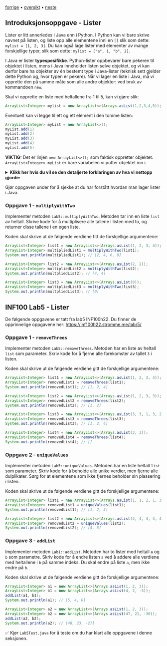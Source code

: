 [forrige](03-loops.md) • [oversikt](../README.md) • [neste](07-twodimentionallists.md)

## Introduksjonsoppgave - Lister
Lister er litt annerledes i Java enn i Python. I Python kan vi bare skrive navnet på listen, og liste opp alle elementene inni en `[]` slik som dette: `mylist = [1, 2, 3]`. Du kan også lage lister med elementer av mange forskjellige typer, slik som dette: `mylist = ["a", 1, "b", 2]`.

I Java er lister **typespesifikke**. Python-lister oppbevarer bare pekeren til objektet i listen, mens i Java inneholder listen selve objektet, og vi kan derfor bare ha objekter av én bestemt type i Java-lister (teknisk sett gjelder dette Python og, hvor typen er pekere). Når vi lager en liste i Java, må vi opprette den på samme måte som alle andre objekter:
ved bruk av kommandoen `new`.

Skal vi opprette en liste med heltallene fra 1 til 5, kan vi gjøre slik:
```java
ArrayList<Integer> mylist = new ArrayList<>(Arrays.asList(1,2,3,4,5));
```

Eventuelt kan vi legge til ett og ett element i den tomme listen:
```java
ArrayList<Integer> myList = new ArrayList<>();
myList.add(1)
myList.add(2)
myList.add(3)
myList.add(4)
myList.add(5)
```

**VIKTIG:** Det er linjen `new ArrayList<>();` som faktisk oppretter objektet. `ArrayList<Integer> myList` er bare variabelen vi putter objektet inn i.

<details><summary><b>Klikk her hvis du vil se den detaljerte forklaringen av hva vi nettopp gjorde:</b></summary>

1. Først lager vi en variabel `mylist` av typen `ArrayList<Integer>`, hvor innholdet i `<>` spesifiserer typen som listen inneholder, i dette tilfellet `Integer`. 
2. Deretter setter vi denne variabelen lik det nye objektet vi oppretter med `new`. Dette objektet er av typen `ArrayList<>`. Her står `<>` tom, fordi variabelen `myList`ikke kan ha en liste med noe annet innhold enn `Integer` når vi har spesifisert dette i steg 1. Da trenger vi ikke spesifisere mer, programmet skjønner hva det skal gjøre av seg selv.
3. Videre kan vi velge å gi et **argument** til metoden `new ArrayList<>()`. Dette er nemlig en metode kalt en **konstruktør** som oppretter nye objekter.
4. I det første eksempelet vårt oppretter vi en liste med tallene våre ved å kalle den **statiske** metoden `asList` fra klassen `Arrays`.
5. I det andre eksempelet velger vi å legge til ett og ett element ved å bruke metoden `add()` **på** objektet `myList`. Dette gjøres ved å sette `.` mellom objektnavnet og metodenavnet.
</details>

Gjør oppgaven under for å sjekke at du har forstått hvordan man lager lister i Java.

### Oppgave 1 - `multiplyWithTwo`
Implementer metoden `Lab5::multiplyWithTwo`. Metoden tar inn en liste `list` av heltall. Skrive kode for å multiplisere alle tallene i listen med to, og returner disse tallene i en egen liste.

Koden skal skrive ut de følgende verdiene fitt de forskjellige argumentene:
```java
ArrayList<Integer> list1 = new ArrayList<>(Arrays.asList(1, 2, 3, 4));
ArrayList<Integer> multipliedList1 = multiplyWithTwo(list1);
System.out.println(multipliedList1); // [2, 4, 6, 8]

ArrayList<Integer> list2 = new ArrayList<>(Arrays.asList(2, 2));
ArrayList<Integer> multipliedList2 = multiplyWithTwo(list2);
System.out.println(multpliedList2); // [4, 4]

ArrayList<Integer> list3 = new ArrayList<>(Arrays.asList(0));
ArrayList<Integer> multipliedList3 = multiplyWithTwo(list3);
System.out.println(multpliedList3); // [0]
```

## INF100 Lab5 - Lister
De følgende oppgavene er tatt fra lab5 INF100h22. Du finner de opprinnelige oppgavene her:
https://inf100h22.stromme.me/lab/5/


### Oppgave 1 - `removeThrees`
Implementer metoden `Lab5::removeThrees`. Metoden har en liste av heltall `list` som parameter. Skriv kode for å fjerne alle forekomster av tallet `3` i listen.

Koden skal skrive ut de følgende verdiene gitt de forskjellige argumentene:
```java
ArrayList<Integer> list1 = new ArrayList<>(Arrays.asList(1, 2, 3, 4));
ArrayList<Integer> removedList1 = removeThrees(list1);
System.out.println(removedList1); // [1, 2, 4]

ArrayList<Integer> list2 = new ArrayList<>(Arrays.asList(1, 2, 3, 3));
ArrayList<Integer> removedList2 = removeThrees(list2);
System.out.println(removedList2); // [1, 2]

ArrayList<Integer> list3 = new ArrayList<>(Arrays.asList(3, 3, 1, 3, 2, 4, 3, 3, 3));
ArrayList<Integer> removedList3 = removeThrees(list3);
System.out.println(removedList3); // [1, 2, 4]

ArrayList<Integer> list4 = new ArrayList<>(Arrays.asList(3, 3));
ArrayList<Integer> removedList4 = removeThrees(list4);
System.out.println(removedList4); // []
```

### Oppgave 2 - `uniqueValues`
Implementer metoden `Lab5::uniqueValues`. Metoden har en liste heltall `list` som parameter. Skriv kode for å beholde alle unike verdier, men fjerne alle dulplikater. Sørg for at elementene som ikke fjernes beholder sin plassering i listen.

Koden skal skrive ut de følgende verdiene gitt de forskjellige argumentene:
```java
ArrayList<Integer> list1 = new ArrayList<>(Arrays.asList(1, 1, 2, 1, 3, 3, 3, 2));
ArrayList<Integer> removedList1 = uniqueValues(list1);
System.out.println(removedList1); // [1, 2, 3]

ArrayList<Integer> list2 = new ArrayList<>(Arrays.asList(4, 4, 4, 4, 4, 4, 4, 4, 4, 5);)
ArrayList<Integer> removedList2 = uniqueValues(list2);
System.out.println(removedList2); // [4, 5]
```

### Oppgave 3 - `addList`
Implementer metoden `Lab1::addList`. Metoden har to lister med heltall `a` og `b` som parametre. Skriv kode for å endre listen `a` ved å addere alle verdiene med heltallene i `b` på samme indeks. Du skal endre på liste `a`, men ikke endre på `b`.

Koden skal skrive ut de følgende verdiene gitt de forskjellige argumentene:
```java
ArrayList<Integer> a1 = new ArrayList<>(Arrays.asList(1, 2, 3));
ArrayList<Integer> b1 = new ArrayList<>(Arrays.asList(4, 2, -3));
addList(a1, b1);
System.out.println(a1); // [5, 4, 0]

ArrayList<Integer> a2 = new ArrayList<>(Arrays.asList(1, 2, 3));
ArrayList<Integer> b2 = new ArrayList<>(Arrays.asList(47, 21, -30));
addList(a2, b2);
System.out.println(a2); // [48, 23, -27]
```


✅ Kjør `Lab5Test.java` for å teste om du har klart alle oppgavene i denne seksjonen.
